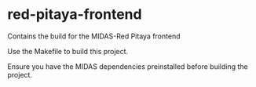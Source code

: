 # red-pitaya-frontend
Contains the build for the MIDAS-Red Pitaya frontend 

Use the Makefile to build this project. 

Ensure you have the MIDAS dependencies preinstalled
before building the project.
